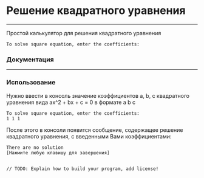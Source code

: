 # Решение квадратного уравнения
---
Простой калькулятор для решения квадратного уравнения
~~~
To solve square equation, enter the coefficients:
~~~
### Документация

---
### Использование
Нужно ввести в консоль значение коэффициентов a, b, c квадратного уравнения вида ax^2 + bx + c = 0 в формате a b c
~~~
To solve square equation, enter the coefficients:
1 1 1
~~~
После этого в консоли появится сообщение, содержащее решение квадратного уравнения, с введенными Вами коэффициентами:
~~~
There are no solution
[Нажмите любую клавишу для завершения]


// TODO: Explain how to build your program, add license! 
